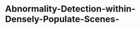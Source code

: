 Abnormality-Detection-within-Densely-Populate-Scenes-
=====================================================
